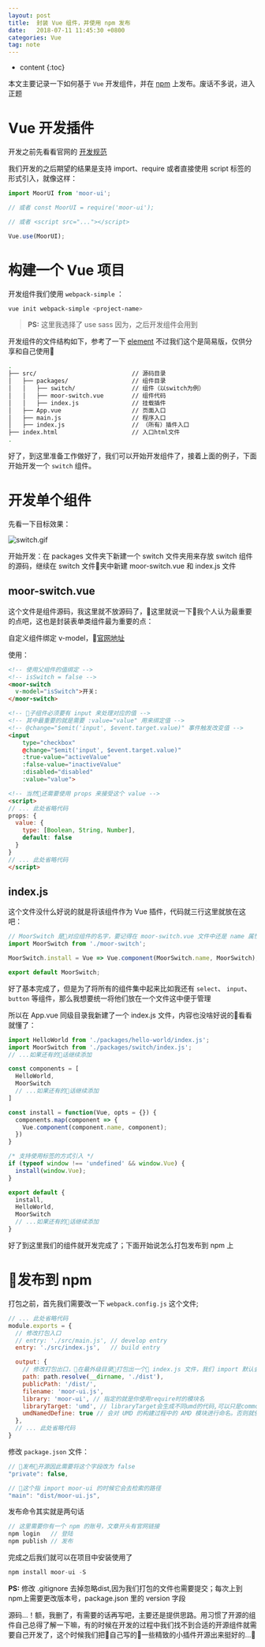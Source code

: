 ```yaml
---
layout: post
title:  封装 Vue 组件，并使用 npm 发布
date:   2018-07-11 11:45:30 +0800
categories: Vue
tag: note
---
```


* content
{:toc}


本文主要记录一下如何基于 `Vue` 开发组件，并在 [npm](https://www.npmjs.com/) 上发布。废话不多说，进入正题

# Vue 开发插件

开发之前先看看官网的 [开发规范](https://cn.vuejs.org/v2/guide/plugins.html#%E5%BC%80%E5%8F%91%E6%8F%92%E4%BB%B6) 

我们开发的之后期望的结果是支持 import、require 或者直接使用 script 标签的形式引入，就像这样：

```js
import MoorUI from 'moor-ui';

// 或者 const MoorUI = require('moor-ui');

// 或者 <script src="..."></script>

Vue.use(MoorUI);
```

# 构建一个 Vue 项目

开发组件我们使用 `webpack-simple` ：

```bash
vue init webpack-simple <project-name>
```

> **PS:** 这里我选择了 use sass 因为，之后开发组件会用到

开发组件的文件结构如下，参考了一下 [element](https://github.com/elemefe) 不过我们这个是简易版，仅供分享和自己使用

```bash
.
├── src/                           // 源码目录
│   ├── packages/                  // 组件目录
│   │   ├── switch/                // 组件（以switch为例）
│   │   ├── moor-switch.vue        // 组件代码
│   │   ├── index.js               // 挂载插件
│   ├── App.vue                    // 页面入口
│   ├── main.js                    // 程序入口
│   ├── index.js                   // （所有）插件入口
├── index.html                     // 入口html文件
.
```

好了，到这里准备工作做好了，我们可以开始开发组件了，接着上面的例子，下面开始开发一个 `switch` 组件。

# 开发单个组件

先看一下目标效果：

![switch.gif](https://upload-images.jianshu.io/upload_images/2669310-780d8221c1db6252.gif?imageMogr2/auto-orient/strip)

开始开发：在 packages 文件夹下新建一个 switch 文件夹用来存放 switch 组件的源码，继续在 switch 文件夹中新建 moor-switch.vue 和 index.js 文件

## moor-switch.vue

这个文件是组件源码，我这里就不放源码了，这里就说一下我个人认为最重要的点吧，这也是封装表单类组件最为重要的点：

自定义组件绑定 v-model，[官网地址](https://cn.vuejs.org/v2/guide/components-custom-events.html#%E8%87%AA%E5%AE%9A%E4%B9%89%E7%BB%84%E4%BB%B6%E7%9A%84-v-model) 

使用：
```html
<!-- 使用父组件的值绑定 -->
<!-- isSwitch = false -->
<moor-switch 
  v-model="isSwitch">开关:
</moor-switch>

<!-- 子组件必须要有 input 来处理对应的值 -->
<!-- 其中最重要的就是需要 :value="value" 用来绑定值 -->
<!-- @change="$emit('input', $event.target.value)" 事件触发改变值 -->
<input
    type="checkbox"
    @change="$emit('input', $event.target.value)"
    :true-value="activeValue"
    :false-value="inactiveValue"
    :disabled="disabled"
    :value="value">

<!-- 当然还需要使用 props 来接受这个 value -->
<script> 
// ... 此处省略代码    
props: {
  value: {
    type: [Boolean, String, Number],
    default: false
  }
}
// ... 此处省略代码    
</script>    
```

## index.js

这个文件没什么好说的就是将该组件作为 Vue 插件，代码就三行这里就放在这吧：
```js
// MoorSwitch 是对应组件的名字，要记得在 moor-switch.vue 文件中还是 name 属性哦
import MoorSwitch from './moor-switch';

MoorSwitch.install = Vue => Vue.component(MoorSwitch.name, MoorSwitch);

export default MoorSwitch;
```

好了基本完成了，但是为了将所有的组件集中起来比如我还有 `select`、 `input`、 `button` 等组件，那么我想要统一将他们放在一个文件这中便于管理

所以在 App.vue 同级目录我新建了一个 index.js 文件，内容也没啥好说的看看就懂了：
```js
import HelloWorld from './packages/hello-world/index.js';
import MoorSwitch from './packages/switch/index.js';
// ...如果还有的话继续添加

const components = [
  HelloWorld,
  MoorSwitch
  // ...如果还有的话继续添加
]

const install = function(Vue, opts = {}) {
  components.map(component => {
    Vue.component(component.name, component);
  })
}

/* 支持使用标签的方式引入 */
if (typeof window !== 'undefined' && window.Vue) {
  install(window.Vue);
}

export default {
  install,
  HelloWorld,
  MoorSwitch
  // ...如果还有的话继续添加
}
```

好了到这里我们的组件就开发完成了；下面开始说怎么打包发布到 npm 上

# 发布到 npm 

打包之前，首先我们需要改一下 `webpack.config.js` 这个文件;

```js
// ... 此处省略代码 
module.exports = {
  // 修改打包入口
  // entry: './src/main.js', // develop entry
  entry: './src/index.js',   // build entry

  output: {
    // 修改打包出口，在最外级目录打包出一个 index.js 文件，我们 import 默认会指向这个文件
    path: path.resolve(__dirname, './dist'),
    publicPath: '/dist/',
    filename: 'moor-ui.js',
    library: 'moor-ui', // 指定的就是你使用require时的模块名
    libraryTarget: 'umd', // libraryTarget会生成不同umd的代码,可以只是commonjs标准的，也可以是指amd标准的，也可以只是通过script标签引入的
    umdNamedDefine: true // 会对 UMD 的构建过程中的 AMD 模块进行命名。否则就使用匿名的 define
  },
  // ... 此处省略代码 
}
```

修改 `package.json` 文件：
```js
// 发布开源因此需要将这个字段改为 false
"private": false,

// 这个指 import moor-ui 的时候它会去检索的路径
"main": "dist/moor-ui.js",
```

发布命令其实就是两句话
```js
// 这里需要你有一个 npm 的账号，文章开头有官网链接
npm login   // 登陆 
npm publish // 发布
```

完成之后我们就可以在项目中安装使用了
```js
npm install moor-ui -S 
```

**PS:** 修改 .gitignore 去掉忽略dist,因为我们打包的文件也需要提交；每次上到npm上需要更改版本号，package.json 里的 version 字段

源码...！额，我删了，有需要的话再写吧，主要还是提供思路。用习惯了开源的组件自己总得了解一下嘛，有的时候在开发的过程中我们找不到合适的开源组件就需要自己开发了，这个时候我们把自己写的一些精致的小插件开源出来挺好的...